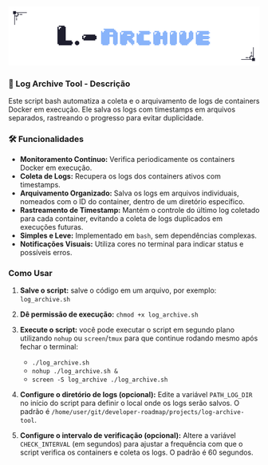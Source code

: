 <p align="center">
	<img src="img/log-archive-tool.png">
</p>

### 💾 Log Archive Tool - Descrição

Este script bash automatiza a coleta e o arquivamento de logs de containers Docker em execução. Ele salva os logs com timestamps em arquivos separados, rastreando o progresso para evitar duplicidade. 

### 🛠️ Funcionalidades

- **Monitoramento Contínuo:** Verifica periodicamente os containers Docker em execução.
- **Coleta de Logs:** Recupera os logs dos containers ativos com timestamps.
- **Arquivamento Organizado:** Salva os logs em arquivos individuais, nomeados com o ID do container, dentro de um diretório específico.
- **Rastreamento de Timestamp:** Mantém o controle do último log coletado para cada container, evitando a coleta de logs duplicados em execuções futuras.
- **Simples e Leve:** Implementado em `bash`, sem dependências complexas.
- **Notificações Visuais:** Utiliza cores no terminal para indicar status e possíveis erros.

### Como Usar

1. **Salve o script:** salve o código em um arquivo, por exemplo: `log_archive.sh`
2. **Dê permissão de execução:** `chmod +x log_archive.sh`
3. **Execute o script:** você pode executar o script em segundo plano utilizando `nohup` ou `screen`/`tmux` para que continue rodando mesmo após fechar o terminal:
    - `./log_archive.sh`
    - `nohup ./log_archive.sh &`
    - `screen -S log_archive ./log_archive.sh`
    
4. **Configure o diretório de logs (opcional):** Edite a variável `PATH_LOG_DIR` no início do script para definir o local onde os logs serão salvos. O padrão é `/home/user/git/developer-roadmap/projects/log-archive-tool`.
5. **Configure o intervalo de verificação (opcional):** Altere a variável `CHECK_INTERVAL` (em segundos) para ajustar a frequência com que o script verifica os containers e coleta os logs. O padrão é 60 segundos.
